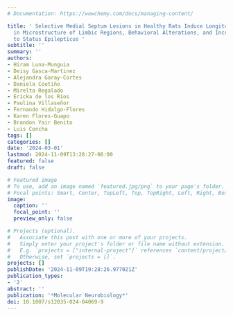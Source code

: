 ```yaml
---
# Documentation: https://wowchemy.com/docs/managing-content/

title: ' Selective Medial Septum Lesions in Healthy Rats Induce Longitudinal Changes
  in Microstructure of Limbic Regions, Behavioral Alterations, and Increased Susceptibility
  to Status Epilepticus '
subtitle: ''
summary: ''
authors:
- Hiram Luna-Munguia
- Deisy Gasca-Martinez
- Alejandra Garay-Cortes
- Daniela Coutiño
- Mirelta Regalado
- Ericka de los Rios
- Paulina Villaseñor
- Fernando Hidalgo-Flores
- Karen Flores-Guapo
- Brandon Yair Benito
- Luis Concha
tags: []
categories: []
date: '2024-03-01'
lastmod: 2024-11-09T13:28:27-06:00
featured: false
draft: false

# Featured image
# To use, add an image named `featured.jpg/png` to your page's folder.
# Focal points: Smart, Center, TopLeft, Top, TopRight, Left, Right, BottomLeft, Bottom, BottomRight.
image:
  caption: ''
  focal_point: ''
  preview_only: false

# Projects (optional).
#   Associate this post with one or more of your projects.
#   Simply enter your project's folder or file name without extension.
#   E.g. `projects = ["internal-project"]` references `content/project/deep-learning/index.md`.
#   Otherwise, set `projects = []`.
projects: []
publishDate: '2024-11-09T19:28:26.977021Z'
publication_types:
- '2'
abstract: ''
publication: '*Molecular Neurobiology*'
doi: 10.1007/s12035-024-04069-9
---
```

